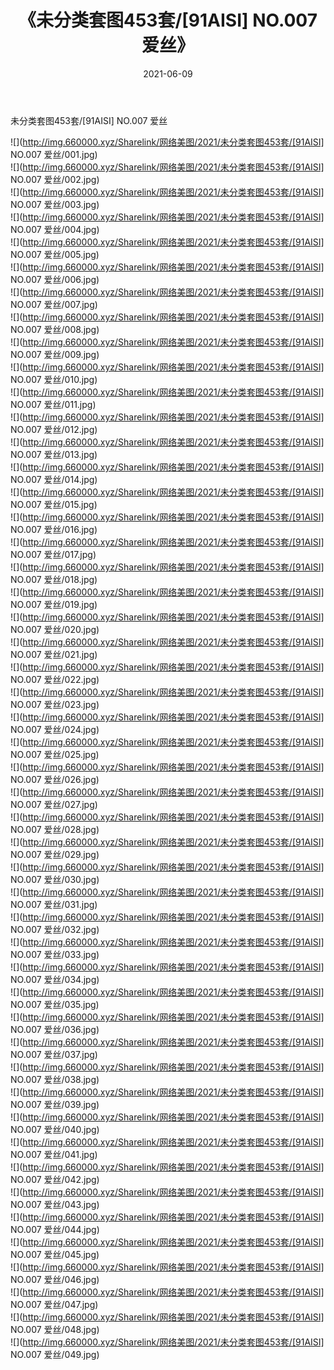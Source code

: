 ﻿---
layout: post
title:  《未分类套图453套/[91AISI] NO.007 爱丝》
date:   2021-06-09
img: http://img.660000.xyz/Sharelink/网络美图/2021/未分类套图453套/[91AISI] NO.007 爱丝/000.jpg
categories: [美女, 清纯, 唯美]
---

未分类套图453套/[91AISI] NO.007 爱丝

 ![](http://img.660000.xyz/Sharelink/网络美图/2021/未分类套图453套/[91AISI] NO.007 爱丝/001.jpg) <br>![](http://img.660000.xyz/Sharelink/网络美图/2021/未分类套图453套/[91AISI] NO.007 爱丝/002.jpg) <br>![](http://img.660000.xyz/Sharelink/网络美图/2021/未分类套图453套/[91AISI] NO.007 爱丝/003.jpg) <br>![](http://img.660000.xyz/Sharelink/网络美图/2021/未分类套图453套/[91AISI] NO.007 爱丝/004.jpg) <br>![](http://img.660000.xyz/Sharelink/网络美图/2021/未分类套图453套/[91AISI] NO.007 爱丝/005.jpg) <br>![](http://img.660000.xyz/Sharelink/网络美图/2021/未分类套图453套/[91AISI] NO.007 爱丝/006.jpg) <br>![](http://img.660000.xyz/Sharelink/网络美图/2021/未分类套图453套/[91AISI] NO.007 爱丝/007.jpg) <br>![](http://img.660000.xyz/Sharelink/网络美图/2021/未分类套图453套/[91AISI] NO.007 爱丝/008.jpg) <br>![](http://img.660000.xyz/Sharelink/网络美图/2021/未分类套图453套/[91AISI] NO.007 爱丝/009.jpg) <br>![](http://img.660000.xyz/Sharelink/网络美图/2021/未分类套图453套/[91AISI] NO.007 爱丝/010.jpg) <br>![](http://img.660000.xyz/Sharelink/网络美图/2021/未分类套图453套/[91AISI] NO.007 爱丝/011.jpg) <br>![](http://img.660000.xyz/Sharelink/网络美图/2021/未分类套图453套/[91AISI] NO.007 爱丝/012.jpg) <br>![](http://img.660000.xyz/Sharelink/网络美图/2021/未分类套图453套/[91AISI] NO.007 爱丝/013.jpg) <br>![](http://img.660000.xyz/Sharelink/网络美图/2021/未分类套图453套/[91AISI] NO.007 爱丝/014.jpg) <br>![](http://img.660000.xyz/Sharelink/网络美图/2021/未分类套图453套/[91AISI] NO.007 爱丝/015.jpg) <br>![](http://img.660000.xyz/Sharelink/网络美图/2021/未分类套图453套/[91AISI] NO.007 爱丝/016.jpg) <br>![](http://img.660000.xyz/Sharelink/网络美图/2021/未分类套图453套/[91AISI] NO.007 爱丝/017.jpg) <br>![](http://img.660000.xyz/Sharelink/网络美图/2021/未分类套图453套/[91AISI] NO.007 爱丝/018.jpg) <br>![](http://img.660000.xyz/Sharelink/网络美图/2021/未分类套图453套/[91AISI] NO.007 爱丝/019.jpg) <br>![](http://img.660000.xyz/Sharelink/网络美图/2021/未分类套图453套/[91AISI] NO.007 爱丝/020.jpg) <br>![](http://img.660000.xyz/Sharelink/网络美图/2021/未分类套图453套/[91AISI] NO.007 爱丝/021.jpg) <br>![](http://img.660000.xyz/Sharelink/网络美图/2021/未分类套图453套/[91AISI] NO.007 爱丝/022.jpg) <br>![](http://img.660000.xyz/Sharelink/网络美图/2021/未分类套图453套/[91AISI] NO.007 爱丝/023.jpg) <br>![](http://img.660000.xyz/Sharelink/网络美图/2021/未分类套图453套/[91AISI] NO.007 爱丝/024.jpg) <br>![](http://img.660000.xyz/Sharelink/网络美图/2021/未分类套图453套/[91AISI] NO.007 爱丝/025.jpg) <br>![](http://img.660000.xyz/Sharelink/网络美图/2021/未分类套图453套/[91AISI] NO.007 爱丝/026.jpg) <br>![](http://img.660000.xyz/Sharelink/网络美图/2021/未分类套图453套/[91AISI] NO.007 爱丝/027.jpg) <br>![](http://img.660000.xyz/Sharelink/网络美图/2021/未分类套图453套/[91AISI] NO.007 爱丝/028.jpg) <br>![](http://img.660000.xyz/Sharelink/网络美图/2021/未分类套图453套/[91AISI] NO.007 爱丝/029.jpg) <br>![](http://img.660000.xyz/Sharelink/网络美图/2021/未分类套图453套/[91AISI] NO.007 爱丝/030.jpg) <br>![](http://img.660000.xyz/Sharelink/网络美图/2021/未分类套图453套/[91AISI] NO.007 爱丝/031.jpg) <br>![](http://img.660000.xyz/Sharelink/网络美图/2021/未分类套图453套/[91AISI] NO.007 爱丝/032.jpg) <br>![](http://img.660000.xyz/Sharelink/网络美图/2021/未分类套图453套/[91AISI] NO.007 爱丝/033.jpg) <br>![](http://img.660000.xyz/Sharelink/网络美图/2021/未分类套图453套/[91AISI] NO.007 爱丝/034.jpg) <br>![](http://img.660000.xyz/Sharelink/网络美图/2021/未分类套图453套/[91AISI] NO.007 爱丝/035.jpg) <br>![](http://img.660000.xyz/Sharelink/网络美图/2021/未分类套图453套/[91AISI] NO.007 爱丝/036.jpg) <br>![](http://img.660000.xyz/Sharelink/网络美图/2021/未分类套图453套/[91AISI] NO.007 爱丝/037.jpg) <br>![](http://img.660000.xyz/Sharelink/网络美图/2021/未分类套图453套/[91AISI] NO.007 爱丝/038.jpg) <br>![](http://img.660000.xyz/Sharelink/网络美图/2021/未分类套图453套/[91AISI] NO.007 爱丝/039.jpg) <br>![](http://img.660000.xyz/Sharelink/网络美图/2021/未分类套图453套/[91AISI] NO.007 爱丝/040.jpg) <br>![](http://img.660000.xyz/Sharelink/网络美图/2021/未分类套图453套/[91AISI] NO.007 爱丝/041.jpg) <br>![](http://img.660000.xyz/Sharelink/网络美图/2021/未分类套图453套/[91AISI] NO.007 爱丝/042.jpg) <br>![](http://img.660000.xyz/Sharelink/网络美图/2021/未分类套图453套/[91AISI] NO.007 爱丝/043.jpg) <br>![](http://img.660000.xyz/Sharelink/网络美图/2021/未分类套图453套/[91AISI] NO.007 爱丝/044.jpg) <br>![](http://img.660000.xyz/Sharelink/网络美图/2021/未分类套图453套/[91AISI] NO.007 爱丝/045.jpg) <br>![](http://img.660000.xyz/Sharelink/网络美图/2021/未分类套图453套/[91AISI] NO.007 爱丝/046.jpg) <br>![](http://img.660000.xyz/Sharelink/网络美图/2021/未分类套图453套/[91AISI] NO.007 爱丝/047.jpg) <br>![](http://img.660000.xyz/Sharelink/网络美图/2021/未分类套图453套/[91AISI] NO.007 爱丝/048.jpg) <br>![](http://img.660000.xyz/Sharelink/网络美图/2021/未分类套图453套/[91AISI] NO.007 爱丝/049.jpg) <br>
